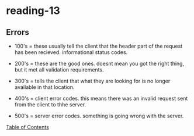 # reading-13

## Errors

* 100's = these usually tell the client that the header part of the request has been recieved. informational status codes.

* 200's = these are the good ones. doesnt mean you got the right thing, but it met all validation requirements.

* 300's = tells the client that what they are looking for is no longer available in  that location.

* 400's = client error codes. this means there was an invalid request sent from the client to thhe server.

* 500's = server error codes. something is going wrong with the server.

[Table of Contents](README.md)